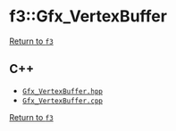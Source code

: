 # f3::Gfx_VertexBuffer

[Return to `f3`](/docs/f3.md)

## C++

- [`Gfx_VertexBuffer.hpp`](/src/f3/Gfx_VertexBuffer.hpp)
- [`Gfx_VertexBuffer.cpp`](/src/f3/Gfx_VertexBuffer.cpp)

[Return to `f3`](/docs/f3.md)